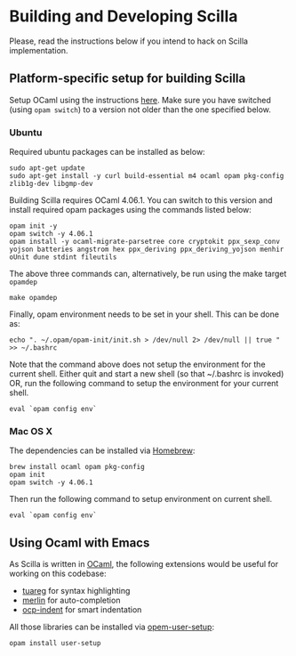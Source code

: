# Building and Developing Scilla

Please, read the instructions below if you intend to hack on Scilla implementation.

## Platform-specific setup for building Scilla

Setup OCaml using the instructions
[here](https://github.com/realworldocaml/book/wiki/Installation-Instructions). Make
sure you have switched (using `opam switch`) to a version not older
than the one specified below.

### Ubuntu

Required ubuntu packages can be installed as below:

```
sudo apt-get update
sudo apt-get install -y curl build-essential m4 ocaml opam pkg-config zlib1g-dev libgmp-dev
```

Building Scilla requires OCaml 4.06.1. You can switch to this version and install required
opam packages using the commands listed below:

```
opam init -y
opam switch -y 4.06.1
opam install -y ocaml-migrate-parsetree core cryptokit ppx_sexp_conv yojson batteries angstrom hex ppx_deriving ppx_deriving_yojson menhir oUnit dune stdint fileutils
```

The above three commands can, alternatively, be run using the make target `opamdep`

```
make opamdep
```

Finally, opam environment needs to be set in your shell. This can be done as:

```
echo ". ~/.opam/opam-init/init.sh > /dev/null 2> /dev/null || true " >> ~/.bashrc
```

Note that the command above does not setup the environment for the current shell. Either
quit and start a new shell (so that ~/.bashrc is invoked) OR, run the following command 
to setup the environment for your current shell.

```
eval `opam config env`
```

### Mac OS X

The dependencies can be installed via [Homebrew](https://brew.sh/):

```
brew install ocaml opam pkg-config
opam init
opam switch -y 4.06.1
```
Then run the following command to setup environment on current shell. 
```
eval `opam config env`
```

## Using Ocaml with Emacs

As Scilla is written in [OCaml](https://ocaml.org/), the following extensions would be
useful for working on this codebase:

* [tuareg](https://github.com/ocaml/tuareg) for syntax highlighting
* [merlin](https://github.com/ocaml/merlin/wiki/emacs-from-scratch) for auto-completion
* [ocp-indent](https://github.com/OCamlPro/ocp-indent) for smart indentation

All those libraries can be installed via [opem-user-setup](https://github.com/OCamlPro/opam-user-setup):

```
opam install user-setup
```
